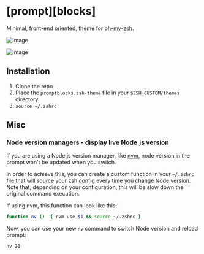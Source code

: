# [prompt][blocks]
Minimal, front-end oriented, theme for [oh-my-zsh](https://ohmyz.sh/).

![image](https://github.com/user-attachments/assets/1ace4995-9500-40c6-924e-e0b31acca34f)

![image](https://github.com/user-attachments/assets/56810dd8-165e-4eb9-bc55-6169bbf40054)

## Installation
1. Clone the repo
2. Place the `promptblocks.zsh-theme` file in your `$ZSH_CUSTOM/themes` directory
3. `source ~/.zshrc`

## Misc
### Node version managers - display live Node.js version
If you are using a Node.js version manager, like [nvm]([url](https://github.com/nvm-sh/nvm)), node version in the prompt won't be updated when you switch. 

In order to achieve this, you can create a custom function in your `~/.zshrc` file that will source your zsh config every time you change Node version.
Note that, depending on your configuration, this will be slow down the original command execution.

If using nvm, this function can look like this:
```zsh
function nv ()  { nvm use $1 && source ~/.zshrc }
```  
Now, you can use your new `nv` command to switch Node version and reload prompt:
```zsh
nv 20
```
